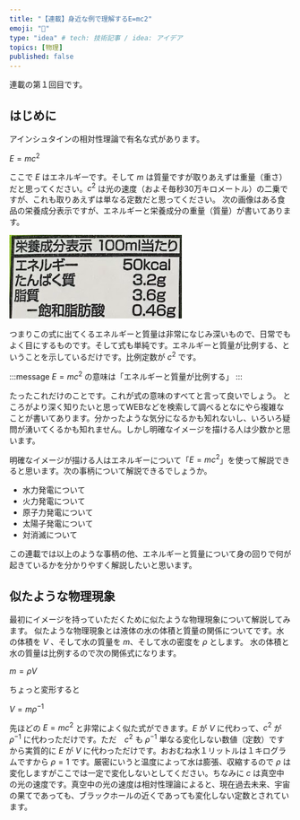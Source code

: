 ```yaml
---
title: "【連載】身近な例で理解するE=mc2"
emoji: "📌"
type: "idea" # tech: 技術記事 / idea: アイデア
topics: [物理]
published: false
---
```

連載の第１回目です。

## はじめに

アインシュタインの相対性理論で有名な式があります。

$E = m{c^2}$

ここで $E$ はエネルギーです。そして $m$ は質量ですが取りあえずは重量（重さ）だと思ってください。${c^2}$ は光の速度（およそ毎秒30万キロメートル）の二乗ですが、これも取りあえずは単なる定数だと思ってください。
次の画像はある食品の栄養成分表示ですが、エネルギーと栄養成分の重量（質量）が書いてあります。

![](/images/emc240224sum01.png)

つまりこの式に出てくるエネルギーと質量は非常になじみ深いもので、日常でもよく目にするものです。そして式も単純です。エネルギーと質量が比例する、ということを示しているだけです。比例定数が ${c^2}$ です。

:::message
$E = m{c^2}$ の意味は「エネルギーと質量が比例する」
:::

たったこれだけのことです。これが式の意味のすべてと言って良いでしょう。
ところがより深く知りたいと思ってWEBなどを検索して調べるとなにやら複雑なことが書いてあります。分かったような気分になるかも知れないし、いろいろ疑問が湧いてくるかも知れません。しかし明確なイメージを描ける人は少数かと思います。

明確なイメージが描ける人はエネルギーについて「$E = m{c^2}$」を使って解説できると思います。次の事柄について解説できるでしょうか。
- 水力発電について
- 火力発電について
- 原子力発電について
- 太陽子発電について
- 対消滅について

この連載では以上のような事柄の他、エネルギーと質量について身の回りで何が起きているかを分かりやすく解説したいと思います。

## 似たような物理現象

最初にイメージを持っていただくために似たような物理現象について解説してみます。
似たような物理現象とは液体の水の体積と質量の関係についてです。水の体積を $V$ 、そして水の質量を $m$、そして水の密度を $ρ$ とします。
水の体積と水の質量は比例するので次の関係式になります。

$m = ρV$

ちょっと変形すると

$V = m{ρ^{-1}}$

先ほどの $E = m{c^2}$ と非常によく似た式ができます。$E$ が $V$ に代わって、${c^2}$ が ${ρ^{-1}}$ に代わっただけです。ただ　${c^2}$ も ${ρ^{-1}}$ 単なる変化しない数値（定数）ですから実質的に $E$ が $V$ に代わっただけです。おおむね水１リットルは１キログラムですから ${ρ=1}$ です。厳密にいうと温度によって水は膨張、収縮するので $ρ$ は変化しますがここでは一定で変化しないとしてください。ちなみに ${c}$ は真空中の光の速度です。真空中の光の速度は相対性理論によると、現在過去未来、宇宙の果てであっても、ブラックホールの近くであっても変化しない定数とされています。
